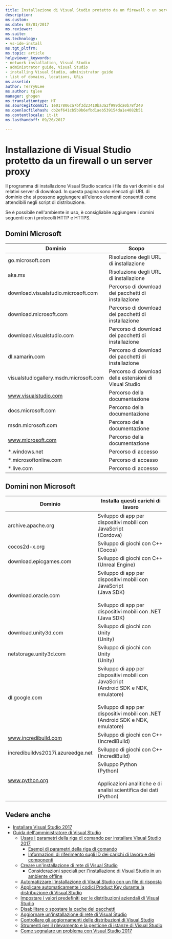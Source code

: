 ```yaml
---
title: Installazione di Visual Studio protetto da un firewall o un server proxy | Microsoft Docs
description: 
ms.custom: 
ms.date: 08/01/2017
ms.reviewer: 
ms.suite: 
ms.technology:
- vs-ide-install
ms.tgt_pltfrm: 
ms.topic: article
helpviewer_keywords:
- network installation, Visual Studio
- administrator guide, Visual Studio
- installing Visual Studio, administrator guide
- list of domains, locations, URLs
ms.assetid: 
author: TerryGLee
ms.author: tglee
manager: ghogen
ms.translationtype: HT
ms.sourcegitcommit: 1e017806ca7bf3d23410ba3a2f999dca0b78f240
ms.openlocfilehash: cb2ef641cb5b9b6efbd1aeb539154da1e4082b51
ms.contentlocale: it-it
ms.lasthandoff: 09/26/2017

---
```

# <a name="install-visual-studio-behind-a-firewall-or-proxy-server"></a>Installazione di Visual Studio protetto da un firewall o un server proxy

Il programma di installazione Visual Studio scarica i file da vari domini e dai relativi server di download. In questa pagina sono elencati gli URL di dominio che si possono aggiungere all'elenco elementi consentiti come attendibili negli script di distribuzione.

Se è possibile nell'ambiente in uso, è consigliabile aggiungere i domini seguenti con i protocolli HTTP e HTTPS.

## <a name="microsoft-domains"></a>Domini Microsoft
| Dominio | Scopo |
| ------ | ------- |
| go.microsoft.com | Risoluzione degli URL di installazione |
| aka.ms | Risoluzione degli URL di installazione |
| download.visualstudio.microsoft.com | Percorso di download dei pacchetti di installazione |
| download.microsoft.com | Percorso di download dei pacchetti di installazione |
| download.visualstudio.com | Percorso di download dei pacchetti di installazione |
| dl.xamarin.com | Percorso di download dei pacchetti di installazione |
| visualstudiogallery.msdn.microsoft.com | Percorso di download delle estensioni di Visual Studio |
| www.visualstudio.com | Percorso della documentazione |
| docs.microsoft.com | Percorso della documentazione |
| msdn.microsoft.com | Percorso della documentazione |
| www.microsoft.com | Percorso della documentazione |
| *.windows.net | Percorso di accesso |
| *.microsoftonline.com | Percorso di accesso |
| *.live.com | Percorso di accesso |


## <a name="non-microsoft-domains"></a>Domini non Microsoft
| Dominio | Installa questi carichi di lavoro |
| ------ | ------- |
| archive.apache.org |  Sviluppo di app per dispositivi mobili con JavaScript <br />(Cordova) |
| cocos2d-x.org | Sviluppo di giochi con C++ <br />(Cocos) |
| download.epicgames.com | Sviluppo di giochi con C++ <br />(Unreal Engine) |
| download.oracle.com | Sviluppo di app per dispositivi mobili con JavaScript <br />(Java SDK) <br /><br />Sviluppo di app per dispositivi mobili con .NET <br />(Java SDK) |
| download.unity3d.com | Sviluppo di giochi con Unity <br />(Unity) |
| netstorage.unity3d.com | Sviluppo di giochi con Unity <br /> (Unity) |
| dl.google.com | Sviluppo di app per dispositivi mobili con JavaScript <br />(Android SDK e NDK, emulatore) <br /><br />Sviluppo di app per dispositivi mobili con .NET <br />(Android SDK e NDK, emulatore) |
| www.incredibuild.com | Sviluppo di giochi con C++ <br />(IncrediBuild) |
| incredibuildvs2017i.azureedge.net | Sviluppo di giochi con C++ <br />(IncrediBuild) |
| www.python.org | Sviluppo Python <br />(Python) <br /><br />Applicazioni analitiche e di analisi scientifica dei dati <br />(Python) |

## <a name="see-also"></a>Vedere anche
* [Installare Visual Studio 2017](install-visual-studio.md)
* [Guida dell'amministratore di Visual Studio](visual-studio-administrator-guide.md)
  * [Usare i parametri della riga di comando per installare Visual Studio 2017](use-command-line-parameters-to-install-visual-studio.md)
    * [Esempi di parametri della riga di comando](command-line-parameter-examples.md)
    * [Informazioni di riferimento sugli ID dei carichi di lavoro e dei componenti](workload-and-component-ids.md)
  * [Creare un'installazione di rete di Visual Studio](create-a-network-installation-of-visual-studio.md)
    * [Considerazioni speciali per l'installazione di Visual Studio in un ambiente offline](install-visual-studio-in-offline-environment.md)
  * [Automatizzare l'installazione di Visual Studio con un file di risposta](automated-installation-with-response-file.md)
  * [Applicare automaticamente i codici Product Key durante la distribuzione di Visual Studio](automatically-apply-product-keys-when-deploying-visual-studio.md)
  * [Impostare i valori predefiniti per le distribuzioni aziendali di Visual Studio](set-defaults-for-enterprise-deployments.md)
  * [Disabilitare o spostare la cache dei pacchetti](disable-or-move-the-package-cache.md)
  * [Aggiornare un'installazione di rete di Visual Studio](update-a-network-installation-of-visual-studio.md)
  * [Controllare gli aggiornamenti delle distribuzioni di Visual Studio](controlling-updates-to-visual-studio-deployments.md)
  * [Strumenti per il rilevamento e la gestione di istanze di Visual Studio](tools-for-managing-visual-studio-instances.md)
  * [Come segnalare un problema con Visual Studio 2017](../ide/how-to-report-a-problem-with-visual-studio-2017.md)

